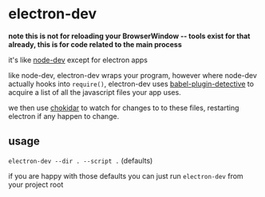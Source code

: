 # electron-dev

**note this is not for reloading your BrowserWindow -- tools exist for that already, this is for code related to the main process**

it's like [node-dev](https://github.com/fgnass/node-dev) except for electron apps 

like node-dev, electron-dev wraps your program, however where node-dev actually hooks into `require()`,
electron-dev uses [babel-plugin-detective](https://github.com/avajs/babel-plugin-detective) to acquire a list of all the javascript files your app uses.

we then use [chokidar](https://github.com/paulmillr/chokidar) to watch for changes to to these files, restarting electron if any happen to change.

## usage

`electron-dev --dir . --script .` (defaults)

if you are happy with those defaults you can just run `electron-dev` from your project root
